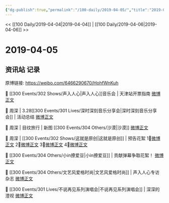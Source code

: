 ```yaml
---
{"dg-publish":true,"permalink":"/100-daily/2019-04-05/","title":"2019-04-05"}
---
```



<< [[100 Daily/2019-04-04\|2019-04-04]] | [[100 Daily/2019-04-06\|2019-04-06]] >>

# 2019-04-05

## 资讯站 记录

原博链接: https://weibo.com/6466290670/HohfWnKuh

🎵 [[300 Events/302 Shows/声入人心\|声入人心]]音乐会 | 天津站开票指南
[微博正文](https://m.weibo.cn/6466290670/4357518350350099)

🎵 周深 | 3.28[[300 Events/301 Lives/深时深刻音乐分享会\|深时深刻音乐分享会]] | 活动总结
[微博正文](https://m.weibo.cn/6466290670/4357641667176435)

🎵 周深 | 目纹旅行 | 新图 [[300 Events/304 Others/沙漠\|沙漠]]
[微博正文](https://m.weibo.cn/6466290670/4357714714995122)

🎵 周深 | [[300 Events/302 Shows/这就是原创\|这就是原创]] | 预告花絮
1⃣[微博正文](https://m.weibo.cn/6466290670/4357720095732088)
2⃣[微博正文](https://m.weibo.cn/6466290670/4357724164720335)
3⃣[微博正文](https://m.weibo.cn/6466290670/4357753579957387)
4⃣[微博正文](https://m.weibo.cn/6466290670/4357808227479271)

🎵 [[300 Events/304 Others/小in撩爱豆\|小in撩爱豆]] | 贡献弹幕争取花絮！
[微博正文](https://m.weibo.cn/6466290670/4357756654234111)

🎵 [[300 Events/304 Others/文艺风爱格时尚\|文艺风爱格时尚]] | 声入人心专访杂志
[微博正文](https://m.weibo.cn/6466290670/4357760206060066)

🎵 [[300 Events/301 Lives/不说再见系列演唱会\|不说再见系列演唱会]] | 深深的澄视
[微博正文](https://m.weibo.cn/6466290670/4357853831516824)
